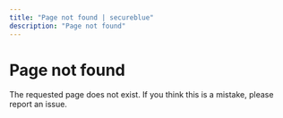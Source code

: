 ```yaml
---
title: "Page not found | secureblue"
description: "Page not found"
---
```


# Page not found
The requested page does not exist. If you think this is a mistake, please report an issue.
